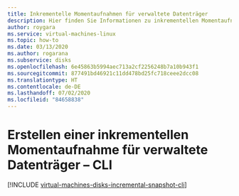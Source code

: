 ```yaml
---
title: Inkrementelle Momentaufnahmen für verwaltete Datenträger
description: Hier finden Sie Informationen zu inkrementellen Momentaufnahmen für verwaltete Datenträger, einschließlich dazu, wie Sie diese mit der Befehlszeilenschnittstelle (Command Line Interface, CLI) und Azure Resource Manager erstellen.
author: roygara
ms.service: virtual-machines-linux
ms.topic: how-to
ms.date: 03/13/2020
ms.author: rogarana
ms.subservice: disks
ms.openlocfilehash: 6e45863b5994aec713a2cf2256248b7a10b943f1
ms.sourcegitcommit: 877491bd46921c11dd478bd25fc718ceee2dcc08
ms.translationtype: HT
ms.contentlocale: de-DE
ms.lasthandoff: 07/02/2020
ms.locfileid: "84658838"
---
```

# <a name="create-an-incremental-snapshot-for-managed-disks---cli"></a>Erstellen einer inkrementellen Momentaufnahme für verwaltete Datenträger – CLI
[!INCLUDE [virtual-machines-disks-incremental-snapshot-cli](../../../includes/virtual-machines-disks-incremental-snapshot-cli.md)]
